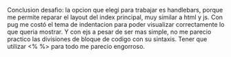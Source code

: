 Conclusion desafio: la opcion que elegi para trabajar es handlebars, porque me permite reparar el layout del index principal, muy similar a html y js. Con pug me costó el tema de indentacion para poder visualizar correctamente lo que queria mostrar. Y con ejs a pesar de ser mas simple, no me parecio practico las divisiones de bloque de codigo con su sintaxis. Tener que utilizar <% %> para todo me parecio engorroso.